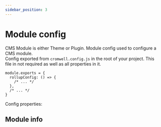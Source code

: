```yaml
---
sidebar_position: 3
---
```


# Module config

CMS Module is either Theme or Plugin. Module config used to configure a CMS module.  
Config exported from `cromwell.config.js` in the root of your project. This file in not required as well as all properties in it.

```tsx title="cromwell.config.js"
module.exports = {
  rollupConfig: () => {
    /* ... */
  },
  /* ... */ 
}
```

Config properties:


## Module info

